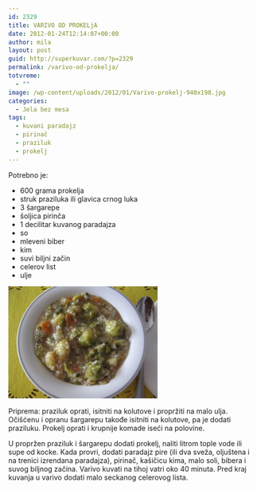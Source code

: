 ```yaml
---
id: 2329
title: VARIVO OD PROKELjA
date: 2012-01-24T12:14:07+00:00
author: mila
layout: post
guid: http://superkuvar.com/?p=2329
permalink: /varivo-od-prokelja/
totvreme:
  - ""
image: /wp-content/uploads/2012/01/Varivo-prokelj-940x198.jpg
categories:
  - Jela bez mesa
tags:
  - kuvani paradajz
  - pirinač
  - praziluk
  - prokelj
---
```

Potrebno je:

  * 600 grama prokelja
  * struk praziluka ili glavica crnog luka
  * 3 šargarepe
  * šoljica pirinča
  * 1 decilitar kuvanog paradajza
  * so
  * mleveni biber
  * kim
  * suvi biljni začin
  * celerov list
  * ulje

<img class="alignnone size-medium wp-image-2446" title="Varivo prokelj" src="/wp-content/uploads/2012/01/Varivo-prokelj-300x225.jpg" alt="" width="300" height="225" /> 

Priprema: praziluk oprati, isitniti na kolutove i propržiti na malo ulja. Očišćenu i opranu šargarepu takođe isitniti na kolutove, pa je dodati praziluku. Prokelj oprati i krupnije komade iseći na polovine.

U propržen praziluk i šargarepu dodati prokelj, naliti litrom tople vode ili supe od kocke. Kada provri, dodati paradajz pire (ili dva sveža, oljuštena i na trenici izrendana paradajza), pirinač, kašičicu kima, malo soli, bibera i suvog biljnog začina. Varivo kuvati na tihoj vatri oko 40 minuta. Pred kraj kuvanja u varivo dodati malo seckanog celerovog lista.
